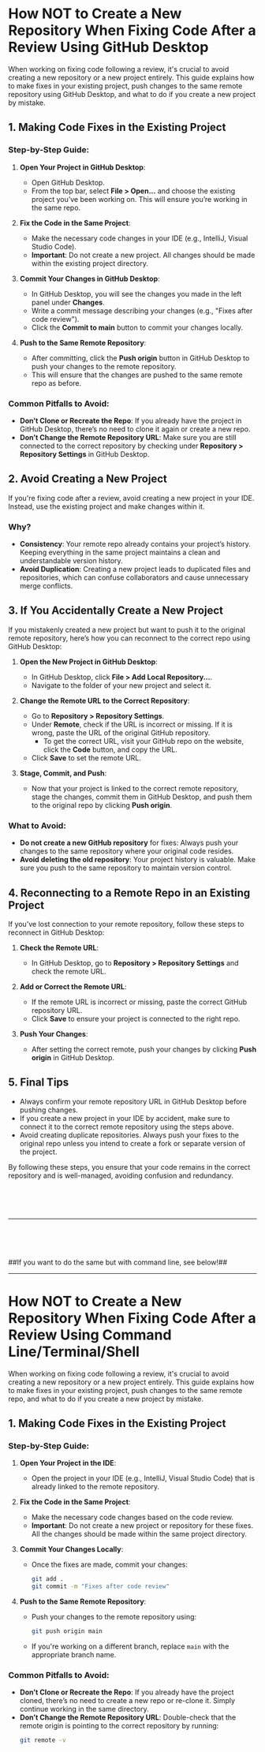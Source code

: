 
# How NOT to Create a New Repository When Fixing Code After a Review Using GitHub Desktop

When working on fixing code following a review, it's crucial to avoid creating a new repository or a new project entirely. This guide explains how to make fixes in your existing project, push changes to the same remote repository using GitHub Desktop, and what to do if you create a new project by mistake.

## 1. Making Code Fixes in the Existing Project

### Step-by-Step Guide:

1. **Open Your Project in GitHub Desktop**:
   - Open GitHub Desktop.
   - From the top bar, select **File > Open...** and choose the existing project you’ve been working on. This will ensure you’re working in the same repo.

2. **Fix the Code in the Same Project**:
   - Make the necessary code changes in your IDE (e.g., IntelliJ, Visual Studio Code).
   - **Important**: Do not create a new project. All changes should be made within the existing project directory.

3. **Commit Your Changes in GitHub Desktop**:
   - In GitHub Desktop, you will see the changes you made in the left panel under **Changes**.
   - Write a commit message describing your changes (e.g., "Fixes after code review").
   - Click the **Commit to main** button to commit your changes locally.

4. **Push to the Same Remote Repository**:
   - After committing, click the **Push origin** button in GitHub Desktop to push your changes to the remote repository.
   - This will ensure that the changes are pushed to the same remote repo as before.

### Common Pitfalls to Avoid:
- **Don’t Clone or Recreate the Repo**: If you already have the project in GitHub Desktop, there’s no need to clone it again or create a new repo.
- **Don’t Change the Remote Repository URL**: Make sure you are still connected to the correct repository by checking under **Repository > Repository Settings** in GitHub Desktop.

## 2. Avoid Creating a New Project

If you're fixing code after a review, avoid creating a new project in your IDE. Instead, use the existing project and make changes within it.

### Why?
- **Consistency**: Your remote repo already contains your project’s history. Keeping everything in the same project maintains a clean and understandable version history.
- **Avoid Duplication**: Creating a new project leads to duplicated files and repositories, which can confuse collaborators and cause unnecessary merge conflicts.

## 3. If You Accidentally Create a New Project

If you mistakenly created a new project but want to push it to the original remote repository, here’s how you can reconnect to the correct repo using GitHub Desktop:

1. **Open the New Project in GitHub Desktop**:
   - In GitHub Desktop, click **File > Add Local Repository...**.
   - Navigate to the folder of your new project and select it.

2. **Change the Remote URL to the Correct Repository**:
   - Go to **Repository > Repository Settings**.
   - Under **Remote**, check if the URL is incorrect or missing. If it is wrong, paste the URL of the original GitHub repository.
     - To get the correct URL, visit your GitHub repo on the website, click the **Code** button, and copy the URL.
   - Click **Save** to set the remote URL.

3. **Stage, Commit, and Push**:
   - Now that your project is linked to the correct remote repository, stage the changes, commit them in GitHub Desktop, and push them to the original repo by clicking **Push origin**.

### What to Avoid:
- **Do not create a new GitHub repository** for fixes: Always push your changes to the same repository where your original code resides.
- **Avoid deleting the old repository**: Your project history is valuable. Make sure you push to the same repository to maintain version control.

## 4. Reconnecting to a Remote Repo in an Existing Project

If you’ve lost connection to your remote repository, follow these steps to reconnect in GitHub Desktop:

1. **Check the Remote URL**:
   - In GitHub Desktop, go to **Repository > Repository Settings** and check the remote URL.

2. **Add or Correct the Remote URL**:
   - If the remote URL is incorrect or missing, paste the correct GitHub repository URL.
   - Click **Save** to ensure your project is connected to the right repo.

3. **Push Your Changes**:
   - After setting the correct remote, push your changes by clicking **Push origin** in GitHub Desktop.

## 5. Final Tips
- Always confirm your remote repository URL in GitHub Desktop before pushing changes.
- If you create a new project in your IDE by accident, make sure to connect it to the correct remote repository using the steps above.
- Avoid creating duplicate repositories. Always push your fixes to the original repo unless you intend to create a fork or separate version of the project.

By following these steps, you ensure that your code remains in the correct repository and is well-managed, avoiding confusion and redundancy.



<br><br><br>


---

<br><br><br>


##If you want to do the same but with command line, see below!##

---


# How NOT to Create a New Repository When Fixing Code After a Review Using Command Line/Terminal/Shell

When working on fixing code following a review, it's crucial to avoid creating a new repository or a new project entirely. This guide explains how to make fixes in your existing project, push changes to the same remote repo, and what to do if you create a new project by mistake.

## 1. Making Code Fixes in the Existing Project

### Step-by-Step Guide:
1. **Open Your Project in the IDE**:
   - Open the project in your IDE (e.g., IntelliJ, Visual Studio Code) that is already linked to the remote repository.
   
2. **Fix the Code in the Same Project**:
   - Make the necessary code changes based on the code review.
   - **Important**: Do not create a new project or repository for these fixes. All the changes should be made within the same project directory.

3. **Commit Your Changes Locally**:
   - Once the fixes are made, commit your changes:
     ```bash
     git add .
     git commit -m "Fixes after code review"
     ```

4. **Push to the Same Remote Repository**:
   - Push your changes to the remote repository using:
     ```bash
     git push origin main
     ```
   - If you're working on a different branch, replace `main` with the appropriate branch name.

### Common Pitfalls to Avoid:
- **Don’t Clone or Recreate the Repo**: If you already have the project cloned, there’s no need to create a new repo or re-clone it. Simply continue working in the same directory.
- **Don’t Change the Remote Repository URL**: Double-check that the remote origin is pointing to the correct repository by running:
  ```bash
  git remote -v


